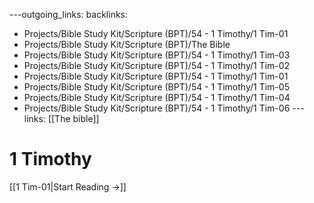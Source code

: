---outgoing_links:
backlinks:
  - Projects/Bible Study Kit/Scripture (BPT)/54 - 1 Timothy/1 Tim-01
  - Projects/Bible Study Kit/Scripture (BPT)/The Bible
  - Projects/Bible Study Kit/Scripture (BPT)/54 - 1 Timothy/1 Tim-03
  - Projects/Bible Study Kit/Scripture (BPT)/54 - 1 Timothy/1 Tim-02
  - Projects/Bible Study Kit/Scripture (BPT)/54 - 1 Timothy/1 Tim-01
  - Projects/Bible Study Kit/Scripture (BPT)/54 - 1 Timothy/1 Tim-05
  - Projects/Bible Study Kit/Scripture (BPT)/54 - 1 Timothy/1 Tim-04
  - Projects/Bible Study Kit/Scripture (BPT)/54 - 1 Timothy/1 Tim-06
---links: [[The bible]]
# 1 Timothy

[[1 Tim-01|Start Reading →]]
